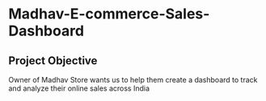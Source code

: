 # Madhav-E-commerce-Sales-Dashboard

## Project Objective
Owner of Madhav Store wants us to help them create a dashboard to track and analyze their online sales across India
